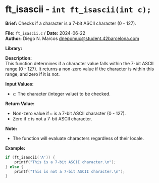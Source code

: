 # ft_isascii - `int ft_isascii(int c);`

**Brief:**
Checks if a character is a 7-bit ASCII character (0 - 127).

**File:** `ft_isascii.c` / **Date:** 2024-06-22  
**Author:** Diego N. Marcos <dnepomuc@student.42barcelona.com>

**Library:**



**Description:**  
This function determines if a character value falls within the 7-bit ASCII range (0 - 127).  It returns a non-zero value if the character is within this range, and zero if it is not.

**Input Values:**  
* `c`: The character (integer value) to be checked.

**Return Value:**  
* Non-zero value if `c` is a 7-bit ASCII character (0 - 127).
* Zero if `c` is not a 7-bit ASCII character.

**Note:**  
-  The function will evaluate characters regardless of their locale. 

**Example:**  
```c
if (ft_isascii('A')) {
    printf("This is a 7-bit ASCII character.\n");
} else {
    printf("This is not a 7-bit ASCII character.\n");
}
```